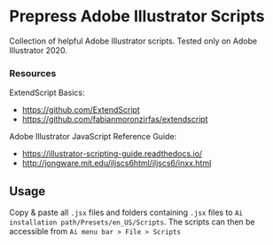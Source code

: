 Prepress Adobe Illustrator Scripts
==================================
Collection of helpful Adobe Illustrator scripts.
Tested only on Adobe Illustrator 2020.

### Resources
ExtendScript Basics:
* https://github.com/ExtendScript
* https://github.com/fabianmoronzirfas/extendscript

Adobe Illustrator JavaScript Reference Guide:
* https://illustrator-scripting-guide.readthedocs.io/
* http://jongware.mit.edu/iljscs6html/iljscs6/inxx.html

Usage
-----
Copy & paste all `.jsx` files and folders containing `.jsx` files to `Ai installation path/Presets/en_US/Scripts`.
The scripts can then be accessible from `Ai menu bar > File > Scripts`
